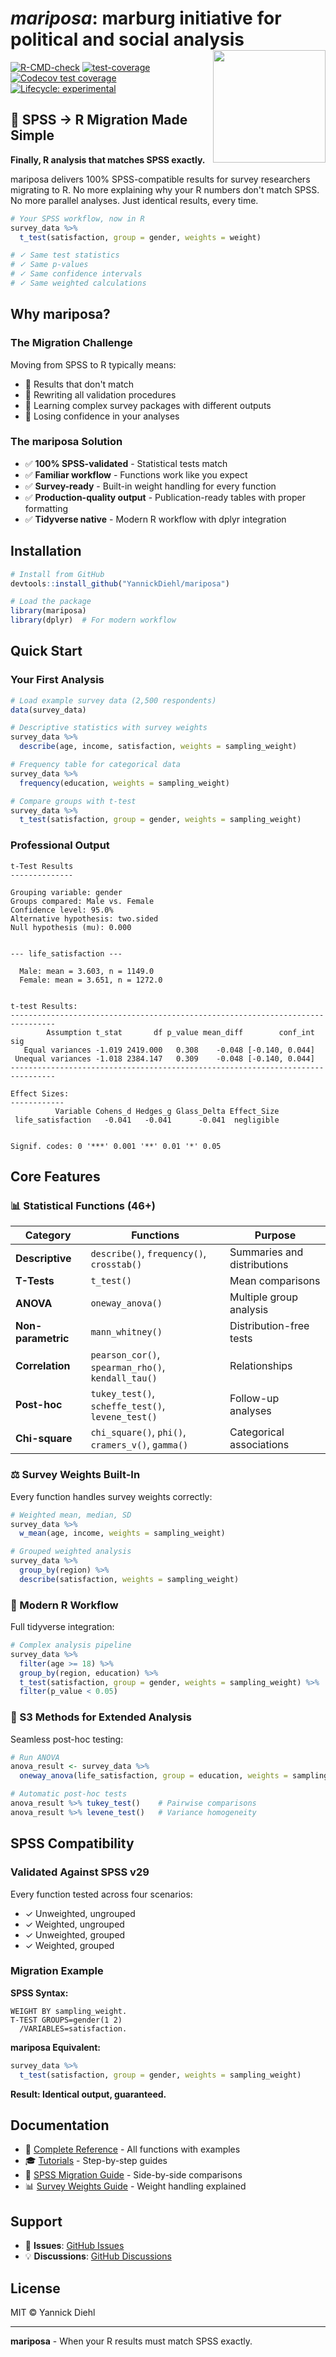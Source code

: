 # *mariposa*: marburg initiative for political and social analysis <img src="man/figures/logo.png" align="right" height="180" />

<!-- badges: start -->
[![R-CMD-check](https://github.com/YannickDiehl/mariposa/actions/workflows/R-CMD-check.yaml/badge.svg)](https://github.com/YannickDiehl/mariposa/actions/workflows/R-CMD-check.yaml)
[![test-coverage](https://github.com/YannickDiehl/mariposa/actions/workflows/test-coverage.yaml/badge.svg)](https://github.com/YannickDiehl/mariposa/actions/workflows/test-coverage.yaml)
[![Codecov test coverage](https://codecov.io/gh/YannickDiehl/mariposa/branch/main/graph/badge.svg)](https://app.codecov.io/gh/YannickDiehl/mariposa?branch=main)
[![Lifecycle: experimental](https://img.shields.io/badge/lifecycle-experimental-orange.svg)](https://lifecycle.r-lib.org/articles/stages.html#experimental)
<!-- badges: end -->

## 🎯 SPSS → R Migration Made Simple

**Finally, R analysis that matches SPSS exactly.**

mariposa delivers 100% SPSS-compatible results for survey researchers migrating to R. No more explaining why your R numbers don't match SPSS. No more parallel analyses. Just identical results, every time.

```r
# Your SPSS workflow, now in R
survey_data %>%
  t_test(satisfaction, group = gender, weights = weight)

# ✓ Same test statistics
# ✓ Same p-values
# ✓ Same confidence intervals
# ✓ Same weighted calculations
```

## Why mariposa?

### The Migration Challenge

Moving from SPSS to R typically means:
- 🔴 Results that don't match 
- 🔴 Rewriting all validation procedures
- 🔴 Learning complex survey packages with different outputs
- 🔴 Losing confidence in your analyses

### The mariposa Solution

- ✅ **100% SPSS-validated** - Statistical tests match
- ✅ **Familiar workflow** - Functions work like you expect
- ✅ **Survey-ready** - Built-in weight handling for every function
- ✅ **Production-quality output** - Publication-ready tables with proper formatting
- ✅ **Tidyverse native** - Modern R workflow with dplyr integration

## Installation

```r
# Install from GitHub
devtools::install_github("YannickDiehl/mariposa")

# Load the package
library(mariposa)
library(dplyr)  # For modern workflow
```

## Quick Start

### Your First Analysis

```r
# Load example survey data (2,500 respondents)
data(survey_data)

# Descriptive statistics with survey weights
survey_data %>%
  describe(age, income, satisfaction, weights = sampling_weight)

# Frequency table for categorical data
survey_data %>%
  frequency(education, weights = sampling_weight)

# Compare groups with t-test
survey_data %>%
  t_test(satisfaction, group = gender, weights = sampling_weight)
```

### Professional Output

```
t-Test Results
-------------- 

Grouping variable: gender
Groups compared: Male vs. Female
Confidence level: 95.0%
Alternative hypothesis: two.sided
Null hypothesis (mu): 0.000


--- life_satisfaction ---

  Male: mean = 3.603, n = 1149.0
  Female: mean = 3.651, n = 1272.0


t-test Results:
-------------------------------------------------------------------------------- 
        Assumption t_stat       df p_value mean_diff        conf_int sig
   Equal variances -1.019 2419.000   0.308    -0.048 [-0.140, 0.044]    
 Unequal variances -1.018 2384.147   0.309    -0.048 [-0.140, 0.044]    
-------------------------------------------------------------------------------- 

Effect Sizes:
------------ 
          Variable Cohens_d Hedges_g Glass_Delta Effect_Size
 life_satisfaction   -0.041   -0.041      -0.041  negligible


Signif. codes: 0 '***' 0.001 '**' 0.01 '*' 0.05
```

## Core Features

### 📊 Statistical Functions (46+)

| Category | Functions | Purpose |
|----------|-----------|---------|
| **Descriptive** | `describe()`, `frequency()`, `crosstab()` | Summaries and distributions |
| **T-Tests** | `t_test()` | Mean comparisons |
| **ANOVA** | `oneway_anova()` | Multiple group analysis |
| **Non-parametric** | `mann_whitney()` | Distribution-free tests |
| **Correlation** | `pearson_cor()`, `spearman_rho()`, `kendall_tau()` | Relationships |
| **Post-hoc** | `tukey_test()`, `scheffe_test()`, `levene_test()` | Follow-up analyses |
| **Chi-square** | `chi_square()`, `phi()`, `cramers_v()`, `gamma()` | Categorical associations |

### ⚖️ Survey Weights Built-In

Every function handles survey weights correctly:

```r
# Weighted mean, median, SD
survey_data %>%
  w_mean(age, income, weights = sampling_weight)

# Grouped weighted analysis
survey_data %>%
  group_by(region) %>%
  describe(satisfaction, weights = sampling_weight)
```

### 🔄 Modern R Workflow

Full tidyverse integration:

```r
# Complex analysis pipeline
survey_data %>%
  filter(age >= 18) %>%
  group_by(region, education) %>%
  t_test(satisfaction, group = gender, weights = sampling_weight) %>%
  filter(p_value < 0.05)
```

### 🧩 S3 Methods for Extended Analysis

Seamless post-hoc testing:

```r
# Run ANOVA
anova_result <- survey_data %>%
  oneway_anova(life_satisfaction, group = education, weights = sampling_weight)

# Automatic post-hoc tests
anova_result %>% tukey_test()    # Pairwise comparisons
anova_result %>% levene_test()   # Variance homogeneity
```

## SPSS Compatibility

### Validated Against SPSS v29

Every function tested across four scenarios:

- ✓ Unweighted, ungrouped
- ✓ Weighted, ungrouped
- ✓ Unweighted, grouped
- ✓ Weighted, grouped

### Migration Example

**SPSS Syntax:**
```spss
WEIGHT BY sampling_weight.
T-TEST GROUPS=gender(1 2)
  /VARIABLES=satisfaction.
```

**mariposa Equivalent:**
```r
survey_data %>%
  t_test(satisfaction, group = gender, weights = sampling_weight)
```

**Result: Identical output, guaranteed.**

## Documentation

- 📖 [Complete Reference](https://yanndiehl.github.io/mariposa/reference/) - All functions with examples
- 🎓 [Tutorials](https://yanndiehl.github.io/mariposa/articles/) - Step-by-step guides
- 🔄 [SPSS Migration Guide](https://yanndiehl.github.io/mariposa/articles/spss-migration.html) - Side-by-side comparisons
- 📊 [Survey Weights Guide](https://yanndiehl.github.io/mariposa/articles/survey-weights.html) - Weight handling explained

## Support

- 🐛 **Issues**: [GitHub Issues](https://github.com/YannickDiehl/mariposa/issues)
- 💡 **Discussions**: [GitHub Discussions](https://github.com/YannickDiehl/mariposa/discussions)


## License

MIT © Yannick Diehl

---

**mariposa** - When your R results must match SPSS exactly.